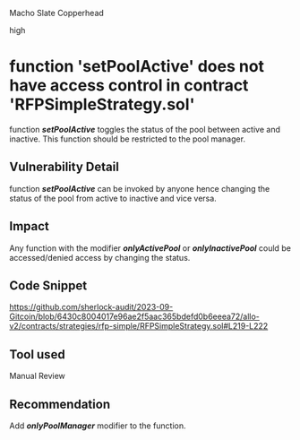 Macho Slate Copperhead

high

# function 'setPoolActive' does not have access control in contract 'RFPSimpleStrategy.sol'
function _**setPoolActive**_ toggles the status of the pool between active and inactive. This function should be restricted to the pool manager. 

## Vulnerability Detail
function _**setPoolActive**_ can be invoked by anyone hence changing the status of the pool from active to inactive and vice versa.

## Impact
Any function with the modifier _**onlyActivePool**_ or _**onlyInactivePool**_ could be accessed/denied access by changing the status.

## Code Snippet
https://github.com/sherlock-audit/2023-09-Gitcoin/blob/6430c8004017e96ae2f5aac365bdefd0b6eeea72/allo-v2/contracts/strategies/rfp-simple/RFPSimpleStrategy.sol#L219-L222

## Tool used

Manual Review

## Recommendation
Add _**onlyPoolManager**_ modifier to the function.